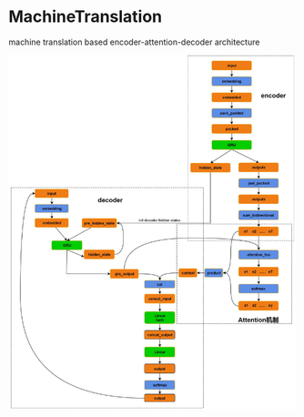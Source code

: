 # MachineTranslation
machine translation based encoder-attention-decoder architecture

![](imgs/nlm.jpg)
